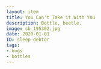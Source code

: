 ```yaml
---
layout: item
title: You Can't Take it With You
description: Bottle, beetle.
image: sb_195302.jpg
date: 2020-01-01
ID: sleep-debtor
tags: 
- bugs 
- bottles
---
```

